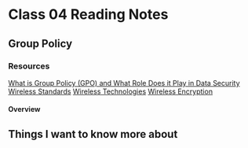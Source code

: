 # Class 04 Reading Notes

## Group Policy

### Resources

[What is Group Policy (GPO) and What Role Does it Play in Data Security](https://www.lepide.com/blog/what-is-group-policy-gpo-and-what-role-does-it-play-in-data-security/)
[Wireless Standards](https://www.professormesser.com/network-plus/n10-008/n10-008-video/wireless-standards-n10-008/)
[Wireless Technologies](https://www.professormesser.com/network-plus/n10-008/n10-008-video/wireless-technologies-n10-008/)
[Wireless Encryption](https://www.professormesser.com/network-plus/n10-008/n10-008-video/wireless-encryption-n10-008/)

#### Overview

## Things I want to know more about
